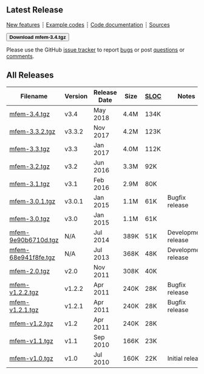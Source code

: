 ## Latest Release

[New features](https://github.com/mfem/mfem/blob/v3.4/CHANGELOG)
┊ [Example codes](examples.md)
┊ [Code documentation](http://mfem.github.io/doxygen/html/index.html)
┊ [Sources](https://github.com/mfem/mfem)

[<button type="button" class="btn btn-success">
**Download mfem-3.4.tgz**
</button>](https://goo.gl/Cq4f4Z)

Please use the GitHub [issue tracker](https://github.com/mfem/mfem/issues)
to report [bugs](https://github.com/mfem/mfem/issues/new?labels=bug)
or post [questions](https://github.com/mfem/mfem/issues/new?labels=question) or [comments](https://github.com/mfem/mfem/issues/new?labels=comment).

## All Releases

 **Filename** | **Version** | **Release Date** | **Size** | **[SLOC](http://cloc.sourceforge.net)** | **Notes** |
 ------------ | ----------- | ---------------- | -------- | --------------------------------------- | --------- |
 [mfem-3.4.tgz](https://bit.ly/mfem-3-4) | v3.4 | May 2018 | 4.4M | 134K |  |
 [mfem-3.3.2.tgz](https://goo.gl/Kd7Jk8) | v3.3.2 | Nov 2017 | 4.2M | 123K |  |
 [mfem-3.3.tgz](http://goo.gl/Vrpsns) | v3.3 | Jan 2017 | 4.0M | 112K |  |
 [mfem-3.2.tgz](http://goo.gl/Y9T75B) | v3.2 | Jun 2016 | 3.3M | 92K |  |
 [mfem-3.1.tgz](http://goo.gl/xrScXn) | v3.1 | Feb 2016 | 2.9M | 80K |  |
 [mfem-3.0.1.tgz](http://goo.gl/gcNNsA) | v3.0.1 | Jan 2015 | 1.1M | 61K | Bugfix release |
 [mfem-3.0.tgz](http://goo.gl/TLcT5E) | v3.0 | Jan 2015 | 1.1M | 61K |  |
 [mfem-9e90b6710d.tgz](http://goo.gl/abUjn7) | N/A | Jul 2014 | 389K | 51K | Development release |
 [mfem-68e941f8fe.tgz](http://goo.gl/KmaiH9) | N/A | Jul 2013 | 368K | 48K | Development release |
 [mfem-2.0.tgz](http://goo.gl/PNrhv9) | v2.0 | Nov 2011 | 308K | 40K |  |
 [mfem-v1.2.2.tgz](http://goo.gl/nJ56Qm) | v1.2.2 | Apr 2011 | 240K | 28K | Bugfix release |
 [mfem-v1.2.1.tgz](http://goo.gl/w44nyx) | v1.2.1 | Apr 2011 | 240K | 28K | Bugfix release |
 [mfem-v1.2.tgz](http://goo.gl/GQit7Z) | v1.2 | Apr 2011 | 240K | 28K |  |
 [mfem-v1.1.tgz](http://goo.gl/VJ7WB8) | v1.1 | Sep 2010 | 166K | 23K |  |
 [mfem-v1.0.tgz](http://goo.gl/gY141R) | v1.0 | Jul 2010 | 160K | 22K | Initial release |

<!-- MFEM originates from previous research effort in the (unreleased) [AggieFEM/aFEM](http://www.math.tamu.edu/research/vigre/archive/2000c-Lazarov.html) project. -->


